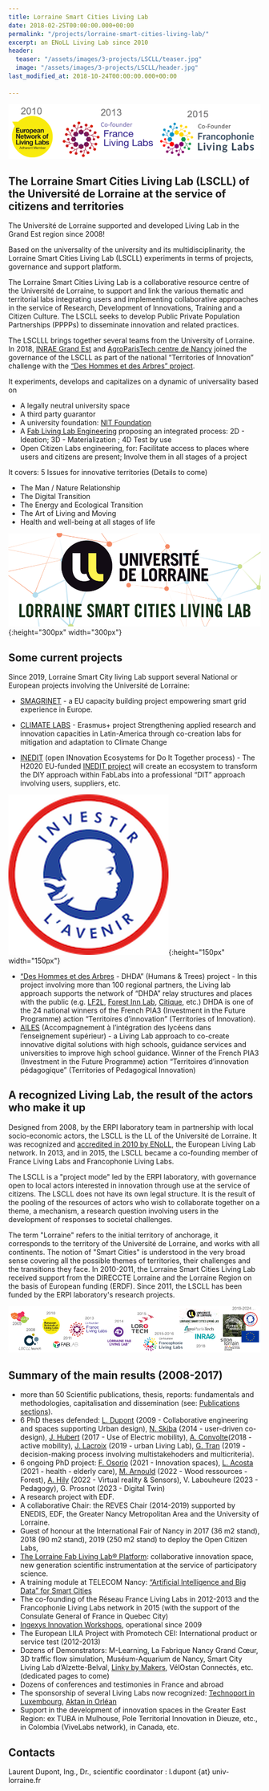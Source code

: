 ```yaml
---
title: Lorraine Smart Cities Living Lab
date: 2018-02-25T00:00:00.000+00:00
permalink: "/projects/lorraine-smart-cities-living-lab/"
excerpt: an ENoLL Living Lab since 2010
header:
  teaser: "/assets/images/3-projects/LSCLL/teaser.jpg"
  image: "/assets/images/3-projects/LSCLL/header.jpg"
last_modified_at: 2018-10-24T00:00:00.000+00:00

---
```


![LSCLL](/assets/images/projects/LSCLL/bandeau.png)

## The Lorraine Smart Cities Living Lab (LSCLL) of the Université de Lorraine at the service of citizens and territories

The Université de Lorraine supported and developed Living Lab in the Grand Est region since 2008!  

Based on the universality of the university and its multidisciplinarity, the Lorraine Smart Cities Living Lab (LSCLL) experiments in terms of projects, governance and support platform.  

The Lorraine Smart Cities Living Lab is a collaborative resource centre of the Université de Lorraine, to support and link the various thematic and territorial labs integrating users and implementing collaborative approaches in the service of Research, Development of Innovations, Training and a Citizen Culture. The LSCLL seeks to develop Public Private Population Partnerships (PPPPs) to disseminate innovation and related practices.  

The LSCLLL brings together several teams from the University of Lorraine. In 2018, [INRAE Grand Est](https://www.inrae.fr/centres/grand-est-nancy) and [AgroParisTech centre de Nancy](http://www2.agroparistech.fr/Centre-de-Nancy-733.html) joined the governance of the LSCLL as part of the national “Territories of Innovation” challenge with the [“Des Hommes et des Arbres” project](https://www.deshommesetdesarbres.org/).


It experiments, develops and capitalizes on a dynamic of universality based on  

+ A legally neutral university space
+ A third party guarantor
+ A university foundation: [NIT Foundation](http://fondation-nit.univ-lorraine.fr/) 
+ A [Fab Living Lab Engineering](http://lf2l.fr/concept/) proposing an integrated process: 2D - Ideation; 3D - Materialization ; 4D Test by use
+ Open Citizen Labs engineering, for: Facilitate access to places where users and citizens are present; Involve them in all stages of a project  
  

It covers: 5 Issues for innovative territories (Details to come)  

+ The Man / Nature Relationship
+ The Digital Transition
+ The Energy and Ecological Transition
+ The Art of Living and Moving
+ Health and well-being at all stages of life



![smartUL](/assets/images/projects/LSCLL/smartUL.png){:height="300px" width="300px"}  
 

## Some current projects

Since 2019, Lorraine Smart City living Lab support several National or European projects involving the Université de Lorraine:
 
+ [SMAGRINET](https://www.smagrinet.eu/) - a EU capacity building project empowering smart grid experience in Europe.  

+ [CLIMATE LABS](https://erpi.univ-lorraine.fr/projects/Climatelabs/) - Erasmus+ project Strengthening applied research and innovation capacities in Latin-America through co-creation labs for mitigation and adaptation to Climate Change  

+ [INEDIT](https://erpi.univ-lorraine.fr/projects/INEDIT/) (open INnovation Ecosystems for Do It Together process) - The H2020 EU-funded [INEDIT project](https://www.inedit-project.eu/project/) will create an ecosystem to transform the DIY approach within FabLabs into a professional “DIT” approach involving users, suppliers, etc.  


![smartUL](/assets/images/projects/LSCLL/marianne.png){:height="150px" width="150px"} 
 
+ [“Des Hommes et des Arbres](https://www.deshommesetdesarbres.org/) - DHDA” (Humans & Trees) project - In this project involving more than 100 regional partners, the Living lab approach supports the network of “DHDA” relay structures and places with the public (e.g. [LF2L](http://lf2l.fr/), [Forest Inn Lab](https://factuel.univ-lorraine.fr/node/13837), [Citique](https://www.citique.fr/), etc.) DHDA is one of the 24 national winners of the French PIA3 (Investment in the Future Programme) action “Territoires d’innovation” (Territories of Innovation).
+ [AILES](https://erpi.univ-lorraine.fr/projects/Ailes/) (Accompagnement à l’intégration des lycéens dans l’enseignement supérieur) - a Living Lab approach to co-create innovative digital solutions with high schools, guidance services and universities to improve high school guidance. Winner of the French PIA3 (Investment in the Future Programme) action “Territoires d’innovation pédagogique” (Territories of Pedagogical Innovation)



## A recognized Living Lab, the result of the actors who make it up  

Designed from 2008, by the ERPI laboratory team in partnership with local socio-economic actors, the LSCLL is the LL of the Université de Lorraine. It was recognized and [accredited in 2010 by ENoLL](https://enoll.org/network/living-labs/?livinglab=lorraine-smart-cities-living-lab), the European Living Lab network. In 2013, and in 2015, the LSCLL became a co-founding member of France Living Labs and Francophonie Living Labs.  

The LSCLL is a "project mode" led by the ERPI laboratory, with governance open to local actors interested in innovation through use at the service of citizens. The LSCLL does not have its own legal structure. It is the result of the pooling of the resources of actors who wish to collaborate together on a theme, a mechanism, a research question involving users in the development of responses to societal challenges.  

The term "Lorraine" refers to the initial territory of anchorage, it corresponds to the territory of the Université de Lorraine, and works with all continents.
The notion of "Smart Cities" is understood in the very broad sense covering all the possible themes of territories, their challenges and the transitions they face.
In 2010-2011, the Lorraine Smart Cities Living Lab received support from the DIRECCTE Lorraine and the Lorraine Region on the basis of European funding (ERDF). Since 2011, the LSCLL has been funded by the ERPI laboratory's research projects.  


![Logos](/assets/images/projects/LSCLL/bandeaulogo.png)  

## Summary of the main results (2008-2017)

+ more than 50 Scientific publications, thesis, reports: fundamentals and methodologies, capitalisation and dissemination (see: [Publications sections](http://lf2l.fr/publications/)).
+ 6 PhD theses defended: [L. Dupont](http://www.theses.fr/2009INPL069N) (2009 - Collaborative engineering and spaces supporting Urban design), [N. Skiba](http://www.theses.fr/2014LORR0027) (2014 - user-driven co-design), [J. Hubert](http://www.theses.fr/2017LORR0083) (2017 - Use of Electric mobility), [A. Convolte](http://www.theses.fr/2018LORR0243)(2018 - active mobility), [J. Lacroix](http://www.theses.fr/2019LORR0185) (2019 - urban Living Lab), [G. Tran](http://www.theses.fr/2019LORR0168) (2019 - decision-making process involving multistakehoders and multicriteria).
+ 6 ongoing PhD project: [F. Osorio](https://erpi.univ-lorraine.fr/people/Ferney-Osorio/) (2021 - Innovation spaces), [L. Acosta](https://erpi.univ-lorraine.fr/people/Linda-Acosta/) (2021 - health - elderly care), [M. Arnould](https://erpi.univ-lorraine.fr/people/Maxence-Arnould/) (2022 - Wood ressources - Forest), [A. Hily](https://erpi.univ-lorraine.fr/people/Anaelle-Hily/) (2022 - Virtual reality & Sensors), V. Labouheure (2023 - Pedagogy), G. Prosnot (2023 - Digital Twin)
+ A research project with EDF.
+ A collaborative Chair: the REVES Chair (2014-2019) supported by ENEDIS, EDF, the Greater Nancy Metropolitan Area and the University of Lorraine.
+ Guest of honour at the International Fair of Nancy in 2017 (36 m2 stand), 2018 (90 m2 stand), 2019 (250 m2 stand) to deploy the Open Citizen Labs,
+ [The Lorraine Fab Living Lab® Platform](https://www.lf2l.fr): collaborative innovation space, new generation scientific instrumentation at the service of participatory science.
+ A training module at TELECOM Nancy: [“Artificial Intelligence and Big Data” for Smart Cities ](http://iamd-mom.telecomnancy.univ-lorraine.fr/) 
+ The co-founding of the Réseau France Living Labs in 2012-2013 and the Francophonie Living Labs network in 2015 (with the support of the Consulate General of France in Quebec City)
+ [Ingexys Innovation Workshops](http://masterprojter.wixsite.com/lesaiu), operational since 2009
+ The European LILA Project with Promotech CEI: International product or service test (2012-2013)
+ Dozens of Demonstrators: M-Learning, La Fabrique Nancy Grand Cœur, 3D traffic flow simulation, Muséum-Aquarium de Nancy, Smart City Living Lab d’Alzette-Belval, [Linky by Makers](http://linkybymakers.fr/in-english/), VélOstan Connectés, etc. (dedicated pages to come)
+ Dozens of conferences and testimonies in France and abroad
+ The sponsorship of several Living Labs now recognized: [Technoport in Luxembourg](https://enoll.org/network/living-labs/?livinglab=technoport-living-lab-luxembourg), [Aktan in Orléan](https://aktan.fr/living-lab/) 
+ Support in the development of innovation spaces in the Greater East Region: ex TUBA in Mulhouse, Pole Territorial Innovation in Dieuze, etc., in Colombia (ViveLabs network), in Canada, etc.

## Contacts
Laurent Dupont, Ing., Dr., scientific coordinator : l.dupont {at} univ-lorraine.fr
